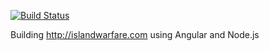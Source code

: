 [![Build Status](https://travis-ci.org/RobKohr/islandwarfare.com.svg?branch=master)](https://travis-ci.org/RobKohr/islandwarfare.com)

Building http://islandwarfare.com using Angular and Node.js